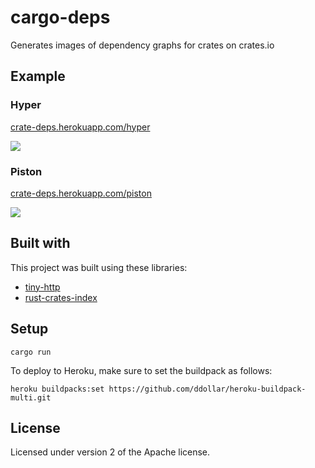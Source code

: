 # cargo-deps

Generates images of dependency graphs for crates on crates.io

## Example

### Hyper

[crate-deps.herokuapp.com/hyper](https://crate-deps.herokuapp.com/hyper)

![](https://crate-deps.herokuapp.com/hyper)

### Piston

[crate-deps.herokuapp.com/piston](https://crate-deps.herokuapp.com/piston)

![](https://crate-deps.herokuapp.com/piston)

## Built with

This project was built using these libraries:

* [tiny-http](https://github.com/frewsxcv/tiny-http)
* [rust-crates-index](https://github.com/frewsxcv/rust-crates-index)

## Setup

```
cargo run
```

To deploy to Heroku, make sure to set the buildpack as follows:

```
heroku buildpacks:set https://github.com/ddollar/heroku-buildpack-multi.git
```

## License

Licensed under version 2 of the Apache license.
